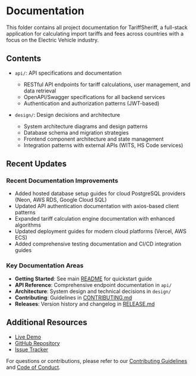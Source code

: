 # Documentation

This folder contains all project documentation for TariffSheriff, a full-stack application for calculating import tariffs and fees across countries with a focus on the Electric Vehicle industry.

## Contents

- `api/`: API specifications and documentation
  - RESTful API endpoints for tariff calculations, user management, and data retrieval
  - OpenAPI/Swagger specifications for all backend services
  - Authentication and authorization patterns (JWT-based)

- `design/`: Design decisions and architecture
  - System architecture diagrams and design patterns
  - Database schema and migration strategies
  - Frontend component architecture and state management
  - Integration patterns with external APIs (WITS, HS Code services)

## Recent Updates

### Recent Documentation Improvements
- Added hosted database setup guides for cloud PostgreSQL providers (Neon, AWS RDS, Google Cloud SQL)
- Updated API authentication documentation with axios-based client patterns
- Expanded tariff calculation engine documentation with enhanced algorithms
- Updated deployment guides for modern cloud platforms (Vercel, AWS ECS)
- Added comprehensive testing documentation and CI/CD integration guides

### Key Documentation Areas
- **Getting Started**: See main [README](../README.md) for quickstart guide
- **API Reference**: Comprehensive endpoint documentation in `api/`
- **Architecture**: System design and technical decisions in `design/`
- **Contributing**: Guidelines in [CONTRIBUTING.md](../CONTRIBUTING.md)
- **Releases**: Version history and changelog in [RELEASE.md](../RELEASE.md)

## Additional Resources

- [Live Demo](https://tariffsheriff-frontend.vercel.app/)
- [GitHub Repository](https://github.com/SaaiAravindhRaja/TariffSheriff)
- [Issue Tracker](https://github.com/SaaiAravindhRaja/TariffSheriff/issues)

For questions or contributions, please refer to our [Contributing Guidelines](../CONTRIBUTING.md) and [Code of Conduct](../CODE_OF_CONDUCT.md).
